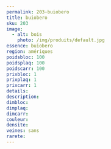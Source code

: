 ```yaml
---
permalink: 203-buiobero
title: buiobero
sku: 203
image: 
  - alt: bois
    photo: /img/produits/default.jpg
essence: buiobero
region: amériques
poidsbloc: 100
poidsplaq: 100
poidscarr: 100
prixbloc: 1
prixplaq: 1
prixcarr: 1
details: 
description: 
dimbloc: 
dimplaq: 
dimcarr: 
couleur: 
densite: 
veines: sans
rarete: 
---
```

